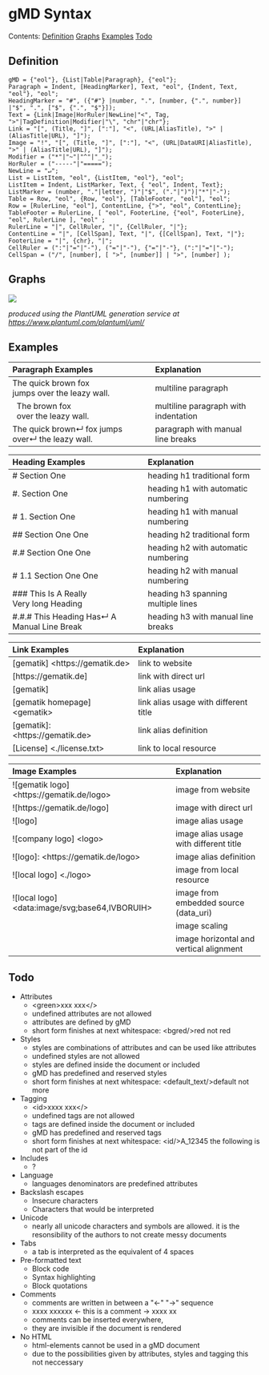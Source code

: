 # gMD Syntax

Contents: [Definition](#definition) [Graphs](#graphs) [Examples](#examples) [Todo](#todo)

## Definition

```
gMD = {"eol"}, {List|Table|Paragraph}, {"eol"};
Paragraph = Indent, [HeadingMarker], Text, "eol", {Indent, Text, "eol"}, "eol";
HeadingMarker = "#", ({"#"} |number, ".", [number, {".", number}] |"$", ".", ["$", {".", "$"}]);
Text = {Link|Image|HorRuler|NewLine|"<", Tag, ">"|TagDefinition|Modifier|"\", "chr"|"chr"};
Link = "[", (Title, "]", [":"], "<", (URL|AliasTitle), ">" | (AliasTitle|URL), "]"); 
Image = "!", "[", (Title, "]", [":"], "<", (URL|DataURI|AliasTitle), ">" | (AliasTitle|URL), "]"); 
Modifier = ("*"|"~"|"^"|"_");
HorRuler = ("-----"|"=====");
NewLine = "↵";
List = ListItem, "eol", {ListItem, "eol"}, "eol";
ListItem = Indent, ListMarker, Text, { "eol", Indent, Text};
ListMarker = (number, "."|letter, ")"|"$", ("."|")")|"*"|"-");
Table = Row, "eol", {Row, "eol"}, [TableFooter, "eol"], "eol"; 
Row = [RulerLine, "eol"], ContentLine, {">", "eol", ContentLine}; 
TableFooter = RulerLine, [ "eol", FooterLine, {"eol", FooterLine}, "eol", RulerLine ], "eol" ;
RulerLine = "|", CellRuler, "|", {CellRuler, "|"};
ContentLine = "|", [CellSpan], Text, "|", {[CellSpan], Text, "|"};
FooterLine = "|", {chr}, "|";
CellRuler = (":"|"="|"-"), ("="|"-"), {"="|"-"}, (":"|"="|"-");
CellSpan = ("/", [number], [ ">", [number]] | ">", [number] );
```

## Graphs

![](https://www.plantuml.com/plantuml/svg/bLTVRzis47_tfxXf0se5SO8-x2LfWmuhXWPeXo5hdzoqeAMpHPGYFPAgOrZkuxxHlj0-oUv8qP8CDsi3k9Bkpztl_joHVU6yi1uNUZcPJCzc8FGM7FxLe2xm77mbF9G67MZZeHQ-g8Y6uBRQYuTPYKkffPT6WtJWBGgF9GW7nfPI2xi5Zm_-0YPaD-eKNXP2gIqKnbeio3XwB5WhEOMwSHw4ScRe3skXIHLiez2TWo6YtKY78FsZhibpq4rkfKwElLWv49OihBInM5wSvPF9wirBU0wx38tAzkUmUosTRz-AXSBs3s75oefrnVGeS1rJLfYwHkqTX5J2HleAicUpZ79P0j8lKcOtaL883Gia90ujOyRF50g5Wm71mGtXkDKbsJs7-IiK5DJgZR2VqDwVmrjy8780GM2Is82wxvuTGXaaOcON63CgQeIbiK1f0INrgQocp0036s4WSDcFv7kweyT-0gV-MjtK2xI4v88av-bh5pxZr_x-AwhPJrdIezUaHAzVqyYxI4NZJIsuKw87GWoBBJIENoWyjW55HKccfhDS14znWLa2DKaZLAVcGYqueHGfTO7-rDxMOeNjAsFlg0Lj-pjkY8njzYoZp8iLeRl9MdfvUPY9zeqfvLAISFQUqHULpThmR-gSnf5DTjxeC4fOnhQKOTwuD6Q39JSnDsOb7Amj9adk9OlKH9yxDPOB9UGlw6VJfPRRMEazQevQbh4DIbCqtBnWE1c5QaeoDXthiwV4x2O_mDkY1xV6WcCiSt8-05TteSSH8nwwGgonx7FlO4ho1I9vv18zUVyaP-6JippG4c6WbEA0yA53lBIcJj245chhf0jTowNZPfrpixwLNY4LuZxqrLL6anJADtrtzxhzHKdXWaGUQWajJ7jQIo9vKCsluQXuWgN0inXeYYSIXWb4vJ2CEALndFOf4GXyBC02AvhKqRwbaFCGI6W_ZkG70lmDuRmKNhoxk_s-i5B3afzfTaRD-eL-7-ZtCKi3riyE2N2ZBXcuKJH3-j8ibsJi_PS3GthAHT6pFXmuhk4nAwnS-vxzSSWUCSCyfk4By6RyHz2Uyzy1dgSCXdLs1LaGuDvZU8aOf8d6LL2eLrM_5l610eEV1yt6Jhj1vzJ_-_S_l57vKA1FVjnwhFj5t5EEbt3Y39Owa-8oJPjxbmmD5pglYbwK8n-irLQXz-4zp-BEd3ALll8sr6-M4ZDURqZpJ6YkuedbmW7LiIZxl7N2JB8BFhoJib3hIYmmdAKd332OOmDvCD2lvSS0K037tgzvxrYCnokNh5iPlCqbPvgdJ3Gg75TFnwwEuVwlk_pxt8dWRj4eYXiKbUZ8_1ctMIbSXUKfzYmBSysN2swkExFf6ua--XwQ1v7VZA7aTjJxxiapIxAaFW-3mOtQY_ngjAT88d57iz-nHfnzMcSrXILdF2LWpIRkxRLnJf9pJW-deo0zIQt0Isqss0Hyi_510dKuJ0MBieimTl42CGY3u-tnpXEio4nuZsdx1B_NXPG8e2xlgJIgBKU9IWNYUVpUZGayMOD49AqvI_sv5hg_PmNba_HqaACeAYX8W8_QuJsG4w4SQLroKkavE1R2JkFunh1tHMNtmVfXfo4iOzv2UQJhpttUbSl6DnQXSSW66MQ_9QzuGyP5GCkXVzrrh-He9DIv563PH8o1U8ET60F0C1ynPB4mdv6Fwmf5YJOGBoR7HcRVQ4GRMmjrsWWX7MaA9LUQfpNTP8EQWmNILCEqeMvLKN2zHlAjYt1WCqLJ2OzCv-nFuTBFWjsho1vFxHKLoCfLTIH3RJ-KA0WIsfDcX2x7qkoqbWzOzXSAJZZ9SSwEhuAfmjo8eS2N_TtwFepIpO1m3-sOaEx9gIkFTjBDU2Dodg8YeoALfjQKU0EiUasu4hT6GOod70gr-Gd3buyP9fL7hNBCBoXd_9_K_m00)

_produced using the PlantUML generation service at https://www.plantuml.com/plantuml/uml/_ 

## Examples

| Paragraph Examples                                            | Explanation                              |
|:--------------------------------------------------------------|:-----------------------------------------|
| The quick brown fox<br>jumps over the leazy wall.             | multiline paragraph                      |
| &nbsp;&nbsp;The brown fox<br>&nbsp;&nbsp;over the leazy wall. | multiline paragraph with indentation     |
| The quick brown↵ fox jumps over↵ the leazy wall.              | paragraph with manual line breaks        |

| Heading Examples                                              | Explanation                              |
|:--------------------------------------------------------------|:-----------------------------------------|
| # Section One                                                 | heading h1 traditional form              |
| #. Section One                                                | heading h1 with automatic numbering      |
| # 1. Section One                                              | heading h1 with manual numbering         |
| ## Section One One                                            | heading h2 traditional form              |
| #.# Section One One                                           | heading h2 with automatic numbering      |
| # 1.1 Section One One                                         | heading h2 with manual numbering         |
| ### This Is A Really<br>Very long Heading                     | heading h3 spanning multiple lines       |
| #.#.# This Heading Has↵ A Manual Line Break                   | heading h3 with manual line breaks       |

| Link Examples                           | Explanation                              |
|:----------------------------------------|:-----------------------------------------|
| \[gematik\] \<https[]()://gematik.de\>  | link to website                          |
| \[https[]()://gematik.de]               | link with direct url                     |
| \[gematik\]                             | link alias usage                         |
| \[gematik homepage\] \<gematik\>        | link alias usage with different title    |
| \[gematik\]: \<https[]()://gematik.de\> | link alias definition                    |
| \[License] \<./license.txt\>            | link to local resource                   |

| Image Examples                                       | Explanation                               |
|:-----------------------------------------------------|:------------------------------------------|
| !\[gematik logo\] \<https[]()://gematik.de/logo\>    | image from website                        |
| !\[https[]()://gematik.de/logo\]                     | image with direct url                     |
| !\[logo\]                                            | image alias usage                         |
| !\[company logo\] \<logo\>                           | image alias usage with different title    |
| !\[logo\]: \<https[]()://gematik.de/logo\>           | image alias definition                    |
| !\[local logo\] \<./logo\>                           | image from local resource                 |
| !\[local logo\] \<data:image/svg;base64,IVBORUIH\>   | image from embedded source (data_uri)     |
|                                                      | image scaling                             |
|                                                      | image horizontal and vertical alignment   |

## Todo

- Attributes
  - \<green\>xxx xxx\</\>
  - undefined attributes are not allowed
  - attributes are defined by gMD
  - short form finishes at next whitespace:
    \<bgred/\>red not red 
- Styles
  - styles are combinations of attributes and can be used like attributes
  - undefined styles are not allowed
  - styles are defined inside the document or included
  - gMD has predefined and reserved styles
  - short form finishes at next whitespace:
    \<default_text/>default not more 
- Tagging
  - \<id\>xxxx xxx\</\> 
  - undefined tags are not allowed
  - tags are defined inside the document or included
  - gMD has predefined and reserved tags
  - short form finishes at next whitespace:
    \<id/\>A_12345 the following is not part of the id 
- Includes
  - ?
- Language
  - languages denominators are predefined attributes 
- Backslash escapes
  - Insecure characters
  - Characters that would be interpreted 
- Unicode
  - nearly all unicode characters and symbols are allowed. it is the resonsibility of the authors to not create messy documents
- Tabs
  - a tab is interpreted as the equivalent of 4 spaces
- Pre-formatted text
  - Block code
  - Syntax highlighting
  - Block quotations
- Comments
  - comments are written in between a "\<-" "-\>" sequence
  - xxxx xxxxxx \<- this is a comment -\> xxxx xx
  - comments can be inserted everywhere,
  - they are invisible if the document is rendered 
- No HTML
  - html-elements cannot be used in a gMD document
  - due to the possibilities given by attributes, styles and tagging this not neccessary









